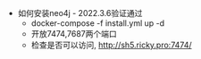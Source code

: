 * 如何安装neo4j - 2022.3.6验证通过
	* docker-compose -f install.yml up -d
	* 开放7474,7687两个端口
	* 检查是否可以访问, http://sh5.ricky.pro:7474/